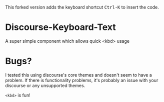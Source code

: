 This forked version adds the keyboard shortcut <kbd>Ctrl-K</kbd> to insert the code.

# Discourse-Keyboard-Text
A super simple component which allows quick &lt;kbd> usage
# Bugs?
I tested this using discourse's core themes and doesn't seem to have a problem. If there is functionality problems, it's probably an issue with your discourse or any unsupported themes. 

```<kbd>``` is fun!

